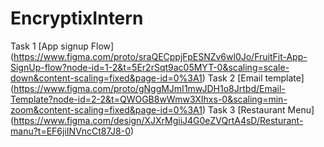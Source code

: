 # EncryptixIntern
Task 1
[App signup Flow] (https://www.figma.com/proto/sraQECppjFpESNZv6wl0Jo/FruitFit-App-SignUp-flow?node-id=1-2&t=5Er2rSqt9ac05MYT-0&scaling=scale-down&content-scaling=fixed&page-id=0%3A1)
Task 2
[Email template] (https://www.figma.com/proto/gNggMJmI1mwJDH1o8Jrtbd/Email-Template?node-id=2-2&t=QWOGB8wWmw3XIhxs-0&scaling=min-zoom&content-scaling=fixed&page-id=0%3A1)
Task 3 
[Restaurant Menu] (https://www.figma.com/design/XJXrMgiiJ4G0eZVQrtA4sD/Resturant-manu?t=EF6jiINVncCt87J8-0)

